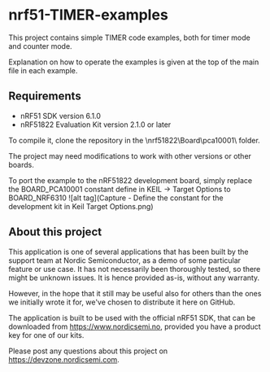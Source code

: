 nrf51-TIMER-examples
==================

 This project contains simple TIMER code examples, both for timer mode and counter mode.
 
 Explanation on how to operate the examples is given at the top of the main file in each example.
 
Requirements
------------
- nRF51 SDK version 6.1.0
- nRF51822 Evaluation Kit version 2.1.0 or later

To compile it, clone the repository in the \nrf51822\Board\pca10001\ folder.

The project may need modifications to work with other versions or other boards.

To port the example to the nRF51822 development board, simply replace the BOARD_PCA10001 constant define in KEIL -> Target Options to BOARD_NRF6310
![alt tag](Capture - Define the constant for the development kit in Keil Target Options.png)

About this project
------------------
This application is one of several applications that has been built by the support team at Nordic Semiconductor, as a demo of some particular feature or use case. It has not necessarily been thoroughly tested, so there might be unknown issues. It is hence provided as-is, without any warranty. 

However, in the hope that it still may be useful also for others than the ones we initially wrote it for, we've chosen to distribute it here on GitHub. 

The application is built to be used with the official nRF51 SDK, that can be downloaded from https://www.nordicsemi.no, provided you have a product key for one of our kits.

Please post any questions about this project on https://devzone.nordicsemi.com.
